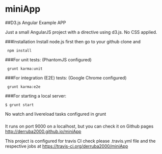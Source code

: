 # miniApp
##D3.js Angular Example APP

Just a small AngularJS project with a directive using d3.js. No CSS applied.

###Installation
Install node.js first then go to your github clone and
``` shell
 npm install
```


###For unit tests:
(PhantomJS configured)
``` shell
 grunt karma:unit
```

###For integration (E2E) tests:
(Google Chrome configured)
``` shell
 grunt karma:e2e
```

###For starting a local server:
``` shell
$ grunt start
```

No watch and livereload tasks configured in grunt

###
It runs on port 9000 on a localhost, but you can check it on Github pages
http://derruba2000.github.io/miniApp

This project is configured for travis CI check please .travis.yml file and the respective jobs at
https://travis-ci.org/derruba2000/miniApp




